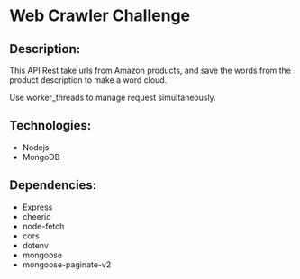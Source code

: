 # Web Crawler Challenge

## Description:

This API Rest take urls from Amazon products, and save the words from the product description 
to make a word cloud.

Use worker_threads to manage request simultaneously.

## Technologies:
- Nodejs
- MongoDB

## Dependencies:
- Express
- cheerio
- node-fetch
- cors
- dotenv
- mongoose
- mongoose-paginate-v2
